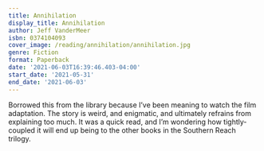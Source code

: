 ```yaml
---
title: Annihilation
display_title: Annihilation
author: Jeff VanderMeer
isbn: 0374104093
cover_image: /reading/annihilation/annihilation.jpg
genre: Fiction
format: Paperback
date: '2021-06-03T16:39:46.403-04:00'
start_date: '2021-05-31'
end_date: '2021-06-03'
---
```


Borrowed this from the library because I’ve been meaning to watch the film adaptation. The story is weird, and enigmatic, and ultimately refrains from explaining too much. It was a quick read, and I’m wondering how tightly-coupled it will end up being to the other books in the Southern Reach trilogy.  

